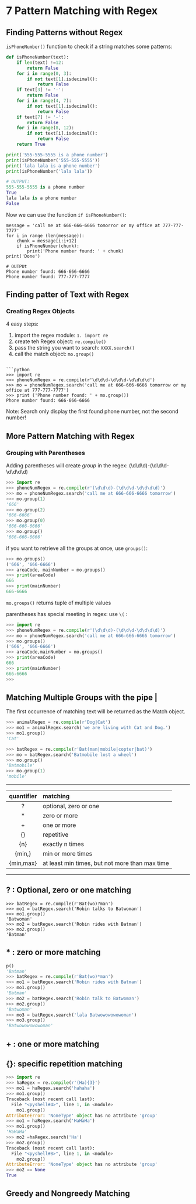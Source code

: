 # 7 Pattern Matching with Regex

## Finding Patterns without Regex 


```isPhoneNumber()``` function to check if a string matches some patterns:  

```python
def isPhoneNumber(text):
    if len(text) !=12:
        return False
    for i in range(0, 3):
        if not text[1].isdecimal():
            return False
    if text[3] != '-':
        return False
    for i in range(4, 7):
        if not text[1].isdecimal():
            return False
    if text[7] != '-':
        return False
    for i in range(8, 12):
        if not text[i].isdecimal():
            return False
    return True

print('555-555-5555 is a phone number')
print(isPhoneNumber('555-555-5555'))
print('lala lala is a phone number')
print(isPhoneNumber('lala lala'))

# OUTPUT:
555-555-5555 is a phone number
True
lala lala is a phone number
False
```

    
Now we can use the function ```if isPhoneNumber()```:  
```pyhon
message = 'call me at 666-666-6666 tomorror or my office at 777-777-7777'
for i in range (len(message)):
    chunk = message[i:i+12]
    if isPhoneNumber(chunk):
        print('Phone number found: ' + chunk)
print('Done')

# OUTPUt
Phone number found: 666-666-6666
Phone number found: 777-777-7777
```

## Finding patter of Text with Regex

### Creating Regex Objects

4 easy steps:  

1. import the regex module: ```1. import re```
2. create teh Regex object: ```re.compile()```
3. pass the string you want to search: ```XXXX.search()```
4. call the match object: ```mo.group()```
```

```python
>>> import re
>>> phoneNumRegex = re.compile(r'\d\d\d-\d\d\d-\d\d\d\d')
>>> mo = phoneNumRegex.search('call me at 666-666-6666 tomorrow or my office at 777-777-7777')
>>> print ('Phone number found: ' + mo.group())
Phone number found: 666-666-6666
```
Note: Search only display the first found phone number, not the second number!

## More Pattern Matching with Regex

### Grouping with Parentheses

Adding parentheses will create *group* in the regex: (\d\d\d)-(\d\d\d-\d\d\d\d)

```python
>>> import re
>>> phoneNumRegex = re.compile(r'(\d\d\d)-(\d\d\d-\d\d\d\d)')
>>> mo = phoneNumRegex.search('call me at 666-666-6666 tomorrow')
>>> mo.group(1)
'666'
>>> mo.group(2)
'666-6666'
>>> mo.group(0)
'666-666-6666'
>>> mo.group()
'666-666-6666'
```

if you want to retrieve all the groups at once, use ```groups()```:  
```python
>>> mo.groups()
('666', '666-6666')
>>> areaCode, mainNumber = mo.groups()
>>> print(areaCode)
666
>>> print(mainNumber)
666-6666
```

```mo.groups()``` returns tuple of multiple values

parentheses has special meeting in regex: use ```\(``` :  
```python
>>> import re
>>> phoneNumRegex = re.compile(r'(\d\d\d)-(\d\d\d-\d\d\d\d)')
>>> mo = phoneNumRegex.search('call me at 666-666-6666 tomorrow')
>>> mo.groups()
('666', '666-6666')
>>> areaCode,mainNumber = mo.groups()
>>> print(areaCode)
666
>>> print(mainNumber)
666-6666
>>> 
```

## Matching Multiple Groups with the pipe |
The first occurrence of matching text will be returned as the Match object.
```python
>>> animalRegex = re.compile(r'Dog|Cat')
>>> mo1 = animalRegex.search('we are living with Cat and Dog.')
>>> mo1.group()
'Cat'
```

```python
>>> batRegex = re.compile(r'Bat(man|mobile|copter|bat)')
>>> mo = batRegex.search('Batmobile lost a wheel')
>>> mo.group()
'Batmobile'
>>> mo.group(1)
'mobile'
```
---
| quantifier | matching |
|:----------:|:---------|
| ? | optional, zero or one |
| * | zero or more |
| + | one or more |
| {} | repetitive |
| {n} | exactly n times |
| {min,} | min or more times |
| {min,max} | at least min times, but not more than max time |
---

## ? : Optional, zero or one matching 

```pyton
>>> batRegex = re.compile(r'Bat(wo)?man')
>>> mo1 = batRegex.search('Robin talks to Batwoman')
>>> mo1.group()
'Batwoman'
>>> mo2 = batRegex.search('Robin rides with Batman')
>>> mo2.group()
'Batman'
```

## * : zero or more matching

```python
p()
'Batman'
>>> batRegex = re.compile(r'Bat(wo)*man')
>>> mo1 = batRegex.search('Robin rides with Batman')
>>> mo1.group()
'Batman'
>>> mo2 = batRegex.search('Robin talk to Batwoman')
>>> mo2.group()
'Batwoman'
>>> mo3 = batRegex.search('lala Batwowowowowoman')
>>> mo3.group()
'Batwowowowowoman'
```

## + : one or more matching

## {}: specific repetition matching

```python
>>> import re
>>> haRegex = re.compile(r'(Ha){3}')
>>> mo1 = haRegex.search('hahaha')
>>> mo1.group()
Traceback (most recent call last):
  File "<pyshell#4>", line 1, in <module>
    mo1.group()
AttributeError: 'NoneType' object has no attribute 'group'
>>> mo1 = haRegex.search('HaHaHa')
>>> mo1.group()
'HaHaHa'
>>> mo2 =haRegex.search('Ha')
>>> mo2.group()
Traceback (most recent call last):
  File "<pyshell#8>", line 1, in <module>
    mo2.group()
AttributeError: 'NoneType' object has no attribute 'group'
>>> mo2 == None
True
```
## Greedy and Nongreedy Matching









